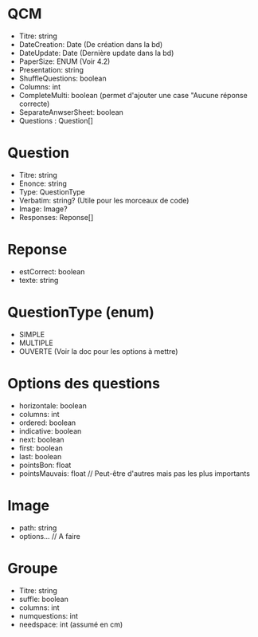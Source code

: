 # QCM
- Titre: string
- DateCreation: Date (De création dans la bd)
- DateUpdate: Date (Dernière update dans la bd)
- PaperSize: ENUM (Voir 4.2)
- Presentation: string
- ShuffleQuestions: boolean
- Columns: int
- CompleteMulti: boolean (permet d'ajouter une case "Aucune réponse correcte)
- SeparateAnwserSheet: boolean
- Questions : Question[]

# Question
- Titre: string
- Enonce: string
- Type: QuestionType
- Verbatim: string? (Utile pour les morceaux de code)
- Image: Image?
- Responses: Reponse[]

# Reponse
- estCorrect: boolean
- texte: string

# QuestionType (enum)
- SIMPLE
- MULTIPLE
- OUVERTE (Voir la doc pour les options à mettre)

# Options des questions
- horizontale: boolean
- columns: int
- ordered: boolean
- indicative: boolean
- next: boolean
- first: boolean
- last: boolean
- pointsBon: float
- pointsMauvais: float
// Peut-être d'autres mais pas les plus importants

# Image
- path: string
- options... // A faire

# Groupe
- Titre: string
- suffle: boolean
- columns: int
- numquestions: int
- needspace: int (assumé en cm)
